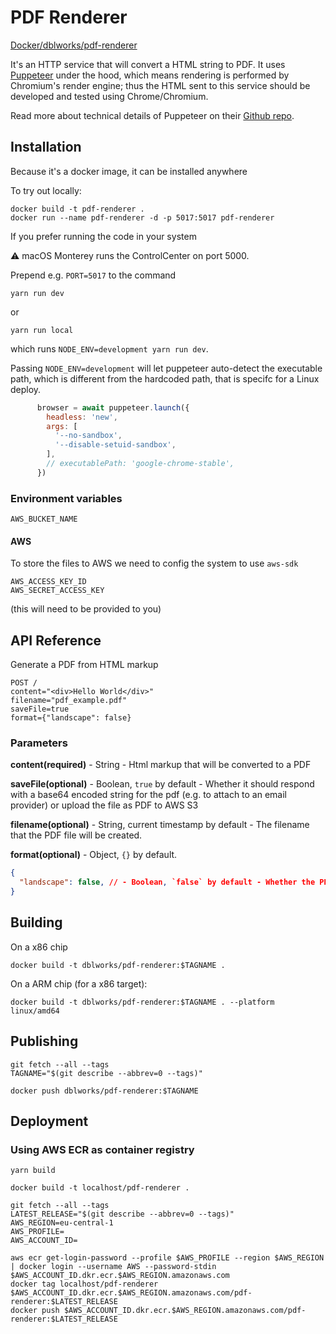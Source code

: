 # PDF Renderer

[Docker/dblworks/pdf-renderer](https://hub.docker.com/r/dblworks/pdf-renderer)

It's an HTTP service that will convert a HTML string to PDF. It uses [Puppeteer](https://pptr.dev/) under the hood, which means rendering is performed by Chromium's render engine; thus the HTML sent to this service should be developed and tested using Chrome/Chromium.

Read more about technical details of Puppeteer on their [Github repo](https://github.com/puppeteer/puppeteer).

## Installation

Because it's a docker image, it can be installed anywhere

To try out locally:

```shell
docker build -t pdf-renderer .
docker run --name pdf-renderer -d -p 5017:5017 pdf-renderer
```

If you prefer running the code in your system

:warning: macOS Monterey runs the ControlCenter on port 5000.

Prepend e.g. `PORT=5017` to the command

```shell
yarn run dev
```

or

```shell
yarn run local
```

which runs `NODE_ENV=development yarn run dev`.

Passing `NODE_ENV=development` will let puppeteer auto-detect the executable path, which is different from the hardcoded path, that is specifc for a Linux deploy.

```javascript
      browser = await puppeteer.launch({
        headless: 'new',
        args: [
          '--no-sandbox',
          '--disable-setuid-sandbox',
        ],
        // executablePath: 'google-chrome-stable',
      })
```

### Environment variables

```shell
AWS_BUCKET_NAME
```

#### AWS

To store the files to AWS we need to config the system to use `aws-sdk`

```shell
AWS_ACCESS_KEY_ID
AWS_SECRET_ACCESS_KEY
```

(this will need to be provided to you)

## API Reference

Generate a PDF from HTML markup

```shell
POST /
content="<div>Hello World</div>"
filename="pdf_example.pdf"
saveFile=true
format={"landscape": false}
```

### Parameters

**content(required)** - String - Html markup that will be converted to a PDF

**saveFile(optional)** - Boolean, `true` by default - Whether it should respond with a base64 encoded string for the pdf (e.g. to attach to an email provider) or upload the file as PDF to AWS S3

**filename(optional)** - String, current timestamp by default - The filename that the PDF file will be created.

**format(optional)** - Object, `{}` by default.

```json
{
  "landscape": false, // - Boolean, `false` by default - Whether the PDF should be in landscape mode
}
```

## Building

On a x86 chip

```shell
docker build -t dblworks/pdf-renderer:$TAGNAME .
```

On a ARM chip (for a x86 target):

```shell
docker build -t dblworks/pdf-renderer:$TAGNAME . --platform linux/amd64
```

## Publishing

```shell
git fetch --all --tags
TAGNAME="$(git describe --abbrev=0 --tags)"

docker push dblworks/pdf-renderer:$TAGNAME
```

## Deployment

### Using AWS ECR as container registry

```shell
yarn build

docker build -t localhost/pdf-renderer .

git fetch --all --tags
LATEST_RELEASE="$(git describe --abbrev=0 --tags)"
AWS_REGION=eu-central-1
AWS_PROFILE=
AWS_ACCOUNT_ID=

aws ecr get-login-password --profile $AWS_PROFILE --region $AWS_REGION | docker login --username AWS --password-stdin $AWS_ACCOUNT_ID.dkr.ecr.$AWS_REGION.amazonaws.com
docker tag localhost/pdf-renderer $AWS_ACCOUNT_ID.dkr.ecr.$AWS_REGION.amazonaws.com/pdf-renderer:$LATEST_RELEASE
docker push $AWS_ACCOUNT_ID.dkr.ecr.$AWS_REGION.amazonaws.com/pdf-renderer:$LATEST_RELEASE
```
